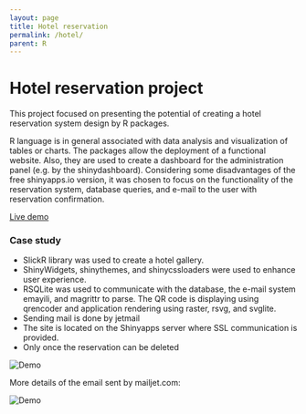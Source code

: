 ```yaml
---
layout: page
title: Hotel reservation
permalink: /hotel/
parent: R
---
```


# Hotel reservation project
This project focused on presenting the potential of creating a hotel reservation system design by R packages.

R language is in general associated with data analysis and visualization of tables or charts. The packages allow the deployment of a functional website. Also, they are used to create a dashboard for the administration panel (e.g. by the shinydashboard). Considering some disadvantages of the free shinyapps.io version, it was chosen to focus on the functionality of the reservation system, database queries, and e-mail to the user with reservation confirmation.

[Live demo](https://kamil-kandzia.shinyapps.io/portfolio/)

### Case study
* SlickR library was used to create a hotel gallery.
* ShinyWidgets, shinythemes, and shinycssloaders were used to enhance user experience. 
* RSQLite was used to communicate with the database, the e-mail system emayili, and magrittr to parse. The QR code is displaying using qrencoder and application rendering using raster, rsvg, and svglite.
* Sending mail is done by jetmail
* The site is located on the Shinyapps server where SSL communication is provided.
* Only once the reservation can be deleted

![Demo]({{site.url}}/assets/images/hotel_files/hotel.gif)

More details of the email sent by mailjet.com:

![Demo]({{site.url}}/assets/images/hotel_files/hotel_mail.png)

